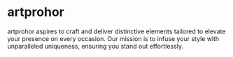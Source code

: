 # artprohor
artprohor aspires to craft and deliver distinctive elements tailored to elevate your presence on every occasion. Our mission is to infuse your style with unparalleled uniqueness, ensuring you stand out effortlessly.
